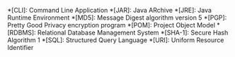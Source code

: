 *[CLI]: Command Line Application
*[JAR]: Java ARchive
*[JRE]: Java Runtime Environment
*[MD5]: Message Digest algorithm version 5
*[PGP]: Pretty Good Privacy encryption program
*[POM]: Project Object Model
*[RDBMS]: Relational Database Management System
*[SHA-1]: Secure Hash Algorithm 1
*[SQL]: Structured Query Language
*[URI]: Uniform Resource Identifier
